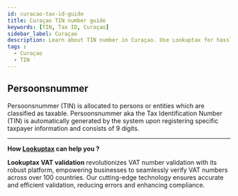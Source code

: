 ```yaml
---
id: curacao-tax-id-guide
title: Curaçao TIN number guide
keywords: [TIN, Tax ID, Curaçao]
sidebar_label: Curaçao
description: Learn about TIN number in Curaçao. Use Lookuptax for hassle-free tax id validation in Curaçao and other 100+ countries
tags : 
  - Curaçao
  - TIN
---
```


## Persoonsnummer
Persoonsnummer (TIN) is allocated to persons or entities which are classified as taxable. 
Persoonsnummer aka the Tax Identification Number (TIN) is automatically generated by the system upon registering specific taxpayer information and consists of 9 digits.

----
**How [Lookuptax](https://lookuptax.com/) can help you ?**

**Lookuptax VAT validation** revolutionizes VAT number validation with its robust platform, empowering businesses to seamlessly verify VAT numbers across over 100 countries. Our cutting-edge technology ensures accurate and efficient validation, reducing errors and enhancing compliance.
